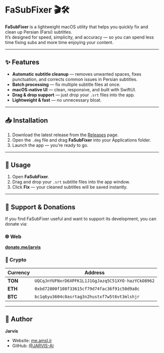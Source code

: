 # FaSubFixer 🎬🛠️

**FaSubFixer** is a lightweight macOS utility that helps you quickly fix and clean up Persian (Farsi) subtitles.  
It’s designed for speed, simplicity, and accuracy — so you can spend less time fixing subs and more time enjoying your content.

---

## ✨ Features

- **Automatic subtitle cleanup** — removes unwanted spaces, fixes punctuation, and corrects common issues in Persian subtitles.
- **Batch processing** — fix multiple subtitle files at once.
- **macOS‑native UI** — clean, responsive, and built with SwiftUI.
- **Drag & drop support** — just drop your `.srt` files into the app.
- **Lightweight & fast** — no unnecessary bloat.

---

## 📥 Installation

1. Download the latest release from the [Releases](../../releases) page.
2. Open the `.dmg` file and drag **FaSubFixer** into your Applications folder.
3. Launch the app — you’re ready to go.

---

## 🚀 Usage

1. Open **FaSubFixer**.
2. Drag and drop your `.srt` subtitle files into the app window.
3. Click **Fix** — your cleaned subtitles will be saved instantly.

---

## 💖 Support & Donations

If you find FaSubFixer useful and want to support its development, you can donate via:

### 🌐 Web
[**donate.me/jarvis**](https://donate.me/jarvis)

### 💎 Crypto
| Currency | Address |
|----------|---------|
| **TON** | `UQCqJnYUFNxrD6XPFK1L1J1GgJazq5C51XYO-hazYCkO8962` |
| **ETH** | `0xbd72800f108f33615cf79d74fac36f91c50d9a8c` |
| **BTC** | `bc1q6yu3604c0asrtag3n2hustxf7w5t6vt3mlshjr` |

---

## 👤 Author

**Jarvis**  
- Website: [me.amsl.ir](https://me.amsl.ir)  
- GitHub: [@JARVIS-AI](https://github.com/JARVIS-AI)
